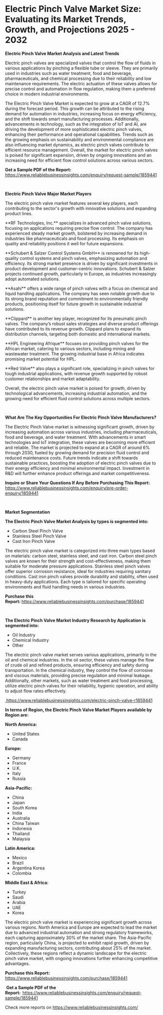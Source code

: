 <p><h1>Electric Pinch Valve Market Size: Evaluating its Market Trends, Growth, and Projections 2025 - 2032</h1></p><p><strong>Electric Pinch Valve Market Analysis and Latest Trends</strong></p>
<p><p>Electric pinch valves are specialized valves that control the flow of fluids in various applications by pinching a flexible tube or sleeve. They are primarily used in industries such as water treatment, food and beverage, pharmaceuticals, and chemical processing due to their reliability and low maintenance requirements. The electric actuation of these valves allows for precise control and automation in flow regulation, making them a preferred choice in modern industrial environments.</p><p>The Electric Pinch Valve Market is expected to grow at a CAGR of 12.7% during the forecast period. This growth can be attributed to the rising demand for automation in industries, increasing focus on energy efficiency, and the shift towards smart manufacturing processes. Additionally, advancements in technology, such as the integration of IoT and AI, are driving the development of more sophisticated electric pinch valves, enhancing their performance and operational capabilities. Trends such as the growing emphasis on sustainability and environmental compliance are also influencing market dynamics, as electric pinch valves contribute to efficient resource management. Overall, the market for electric pinch valves is poised for significant expansion, driven by ongoing innovations and an increasing need for efficient flow control solutions across various sectors.</p></p>
<p><strong>Get a Sample PDF of the Report:&nbsp;</strong> <a href="https://www.reliablebusinessinsights.com/enquiry/request-sample/1859441?utm_campaign=2440&utm_medium=2&utm_source=Github&utm_content=ia&utm_term=08042025&utm_id=electric-pinch-valve">https://www.reliablebusinessinsights.com/enquiry/request-sample/1859441</a></p>
<p>&nbsp;</p>
<p><strong>Electric Pinch Valve Major Market Players</strong></p>
<p><p>The electric pinch valve market features several key players, each contributing to the sector's growth with innovative solutions and expanding product lines. </p><p>**RF Technologies, Inc.** specializes in advanced pinch valve solutions, focusing on applications requiring precise flow control. The company has experienced steady market growth, bolstered by increasing demand in industries like pharmaceuticals and food processing. Its emphasis on quality and reliability positions it well for future expansions.</p><p>**Schubert & Salzer Control Systems GmbH** is renowned for its high-quality control systems and pinch valves, emphasizing automation and efficiency. Its strong market presence is driven by significant investments in product development and customer-centric innovations. Schubert & Salzer projects continued growth, particularly in Europe, as industries increasingly adopt automated solutions.</p><p>**Asahi** offers a wide range of pinch valves with a focus on chemical and liquid handling applications. The company has seen notable growth due to its strong brand reputation and commitment to environmentally friendly products, positioning itself for future growth in sustainable industrial solutions.</p><p>**Clippard** is another key player, recognized for its pneumatic pinch valves. The company’s robust sales strategies and diverse product offerings have contributed to its revenue growth. Clippard plans to expand its distribution channels, targeting both domestic and international markets.</p><p>**HPL Engineering Afrique** focuses on providing pinch valves for the African market, catering to various sectors, including mining and wastewater treatment. The growing industrial base in Africa indicates promising market potential for HPL.</p><p>**Red Valve** also plays a significant role, specializing in pinch valves for tough industrial applications, with revenue growth supported by robust customer relationships and market adaptability.</p><p>Overall, the electric pinch valve market is poised for growth, driven by technological advancements, increasing industrial automation, and the growing need for efficient fluid control solutions across multiple sectors.</p></p>
<p>&nbsp;</p>
<p><strong>What Are The Key Opportunities For Electric Pinch Valve Manufacturers?</strong></p>
<p><p>The Electric Pinch Valve market is witnessing significant growth, driven by increasing automation across various industries, including pharmaceuticals, food and beverage, and water treatment. With advancements in smart technologies and IoT integration, these valves are becoming more efficient and reliable. The market is projected to expand at a CAGR of around 6% through 2030, fueled by growing demand for precision fluid control and reduced maintenance costs. Future trends indicate a shift towards sustainable practices, boosting the adoption of electric pinch valves due to their energy efficiency and minimal environmental impact. Investment in R&D will further enhance product offerings and market competitiveness.</p></p>
<p><strong>Inquire or Share Your Questions If Any Before Purchasing This Report:</strong> <a href="https://www.reliablebusinessinsights.com/enquiry/pre-order-enquiry/1859441?utm_campaign=2440&utm_medium=2&utm_source=Github&utm_content=ia&utm_term=08042025&utm_id=electric-pinch-valve">https://www.reliablebusinessinsights.com/enquiry/pre-order-enquiry/1859441</a></p>
<p>&nbsp;</p>
<p><strong>Market Segmentation</strong></p>
<p><strong>The Electric Pinch Valve Market Analysis by types is segmented into:</strong></p>
<p><ul><li>Carbon Steel Pinch Valve</li><li>Stainless Steel Pinch Valve</li><li>Cast Iron Pinch Valve</li></ul></p>
<p><p>The electric pinch valve market is categorized into three main types based on materials: carbon steel, stainless steel, and cast iron. Carbon steel pinch valves are known for their strength and cost-effectiveness, making them suitable for moderate pressure applications. Stainless steel pinch valves offer superior corrosion resistance, ideal for industries requiring sanitary conditions. Cast iron pinch valves provide durability and stability, often used in heavy-duty applications. Each type is tailored for specific operating environments and fluid handling needs in various industries.</p></p>
<p><strong>Purchase this Report:&nbsp;</strong><a href="https://www.reliablebusinessinsights.com/purchase/1859441?utm_campaign=2440&utm_medium=2&utm_source=Github&utm_content=ia&utm_term=08042025&utm_id=electric-pinch-valve">https://www.reliablebusinessinsights.com/purchase/1859441</a></p>
<p>&nbsp;</p>
<p><strong>The Electric Pinch Valve Market Industry Research by Application is segmented into:</strong></p>
<p><ul><li>Oil Industry</li><li>Chemical Industry</li><li>Other</li></ul></p>
<p><p>The electric pinch valve market serves various applications, primarily in the oil and chemical industries. In the oil sector, these valves manage the flow of crude oil and refined products, ensuring efficiency and safety during transportation. In the chemical industry, they control the flow of corrosive and viscous materials, providing precise regulation and minimal leakage. Additionally, other markets, such as water treatment and food processing, utilize electric pinch valves for their reliability, hygienic operation, and ability to adjust flow rates effectively.</p></p>
<p><a href="https://www.reliablebusinessinsights.com/electric-pinch-valve-r1859441?utm_campaign=2440&utm_medium=2&utm_source=Github&utm_content=ia&utm_term=08042025&utm_id=electric-pinch-valve">&nbsp;https://www.reliablebusinessinsights.com/electric-pinch-valve-r1859441</a></p>
<p><strong>In terms of Region, the Electric Pinch Valve Market Players available by Region are:</strong></p>
<p>
    <p> <strong> North America: </strong>
        <ul>
            <li>United States</li>
            <li>Canada</li>
        </ul>
        </p> 
    <p> <strong> Europe: </strong>
        <ul>
            <li>Germany</li>
            <li>France</li>
            <li>U.K.</li>
            <li>Italy</li>
            <li>Russia</li>
        </ul>
        </p> 
    <p> <strong> Asia-Pacific: </strong>
        <ul>
            <li>China</li>
            <li>Japan</li>
            <li>South Korea</li>
            <li>India</li>
            <li>Australia</li>
            <li>China Taiwan</li>
            <li>Indonesia</li>
            <li>Thailand</li>
            <li>Malaysia</li>
        </ul>
        </p> 
    <p> <strong> Latin America: </strong>
        <ul>
            <li>Mexico</li>
            <li>Brazil</li>
            <li>Argentina Korea</li>
            <li>Colombia</li>
        </ul>
        </p> 
    <p> <strong> Middle East & Africa: </strong>
        <ul>
            <li>Turkey</li>
            <li>Saudi</li>
            <li>Arabia</li>
            <li>UAE</li>
            <li>Korea</li>
        </ul>
    </p>
    </p>
<p><p>The electric pinch valve market is experiencing significant growth across various regions. North America and Europe are expected to lead the market due to advanced industrial automation and strong regulatory frameworks, each capturing approximately 30% of the market share. The Asia-Pacific region, particularly China, is projected to exhibit rapid growth, driven by expanding manufacturing sectors, contributing about 25% of the market. Collectively, these regions reflect a dynamic landscape for the electric pinch valve market, with ongoing innovations further enhancing competitive advantages.</p></p>
<p><strong>Purchase this Report: </strong><a href="https://www.reliablebusinessinsights.com/purchase/1859441?utm_campaign=2440&utm_medium=2&utm_source=Github&utm_content=ia&utm_term=08042025&utm_id=electric-pinch-valve">https://www.reliablebusinessinsights.com/purchase/1859441</a></p>
<p>&nbsp;<strong>Get a Sample PDF of the Report:&nbsp;&nbsp;</strong><a href="https://www.reliablebusinessinsights.com/enquiry/request-sample/1859441?utm_campaign=2440&utm_medium=2&utm_source=Github&utm_content=ia&utm_term=08042025&utm_id=electric-pinch-valve">https://www.reliablebusinessinsights.com/enquiry/request-sample/1859441</a></p>
<p><strong></strong></p>
<p>Check more reports on <a href="https://www.reliablebusinessinsights.com/?utm_campaign=2440&utm_medium=2&utm_source=Github&utm_content=ia&utm_term=08042025&utm_id=electric-pinch-valve">https://www.reliablebusinessinsights.com/</a></p>